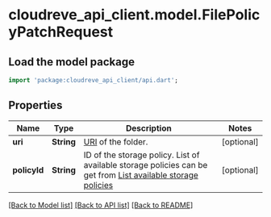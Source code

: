 # cloudreve_api_client.model.FilePolicyPatchRequest

## Load the model package
```dart
import 'package:cloudreve_api_client/api.dart';
```

## Properties
Name | Type | Description | Notes
------------ | ------------- | ------------- | -------------
**uri** | **String** | [URI](https://docs.cloudreve.org/api/file-uri) of the folder. | [optional] 
**policyId** | **String** | ID of the storage policy. List of available storage policies can be get from [List available storage policies ](./list-available-storage-policies-308312707e0) | [optional] 

[[Back to Model list]](../README.md#documentation-for-models) [[Back to API list]](../README.md#documentation-for-api-endpoints) [[Back to README]](../README.md)


